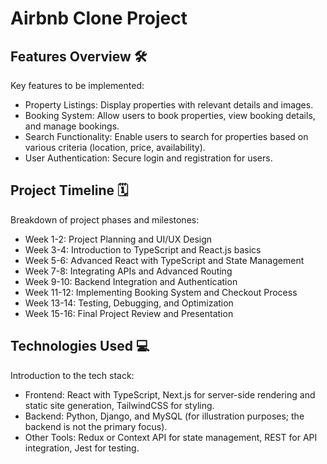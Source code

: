 # Airbnb Clone Project

## Features Overview 🛠️

Key features to be implemented:

* Property Listings: Display properties with relevant details and images.
* Booking System: Allow users to book properties, view booking details, and manage bookings.
* Search Functionality: Enable users to search for properties based on various criteria (location, price, availability).
* User Authentication: Secure login and registration for users.

## Project Timeline 🗓️

Breakdown of project phases and milestones:

* Week 1-2: Project Planning and UI/UX Design
* Week 3-4: Introduction to TypeScript and React.js basics
* Week 5-6: Advanced React with TypeScript and State Management
* Week 7-8: Integrating APIs and Advanced Routing
* Week 9-10: Backend Integration and Authentication
* Week 11-12: Implementing Booking System and Checkout Process
* Week 13-14: Testing, Debugging, and Optimization
* Week 15-16: Final Project Review and Presentation

## Technologies Used 💻

Introduction to the tech stack:

* Frontend: React with TypeScript, Next.js for server-side rendering and static site generation, TailwindCSS for styling.
* Backend: Python, Django, and MySQL (for illustration purposes; the backend is not the primary focus).
* Other Tools: Redux or Context API for state management, REST for API integration, Jest for testing.


